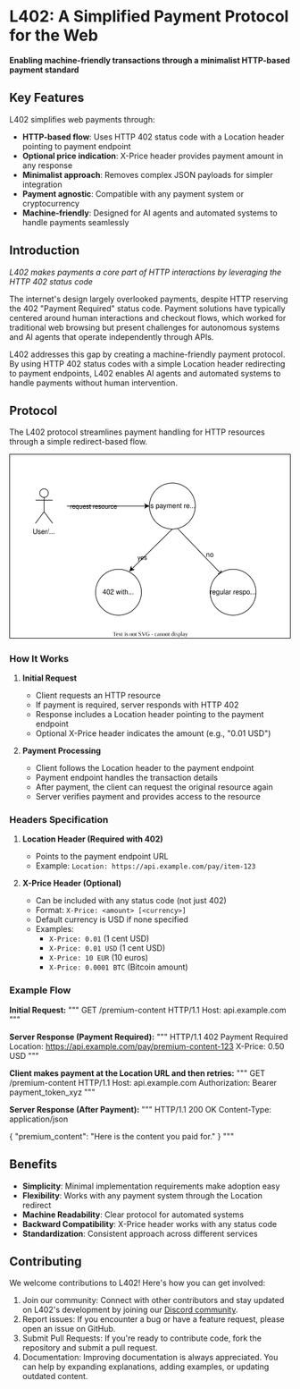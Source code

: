 # L402: A Simplified Payment Protocol for the Web

**Enabling machine-friendly transactions through a minimalist HTTP-based payment standard**

## Key Features

L402 simplifies web payments through:

- **HTTP-based flow**: Uses HTTP 402 status code with a Location header pointing to payment endpoint
- **Optional price indication**: X-Price header provides payment amount in any response
- **Minimalist approach**: Removes complex JSON payloads for simpler integration
- **Payment agnostic**: Compatible with any payment system or cryptocurrency
- **Machine-friendly**: Designed for AI agents and automated systems to handle payments seamlessly

## Introduction

_L402 makes payments a core part of HTTP interactions by leveraging the HTTP 402 status code_

The internet's design largely overlooked payments, despite HTTP reserving the 402 "Payment Required" status code. Payment solutions have typically centered around human interactions and checkout flows, which worked for traditional web browsing but present challenges for autonomous systems and AI agents that operate independently through APIs.

L402 addresses this gap by creating a machine-friendly payment protocol. By using HTTP 402 status codes with a simple Location header redirecting to payment endpoints, L402 enables AI agents and automated systems to handle payments without human intervention.

## Protocol

The L402 protocol streamlines payment handling for HTTP resources through a simple redirect-based flow.

![Simplified Protocol Flow](s402.drawio.svg)

### How It Works

1. **Initial Request**

   - Client requests an HTTP resource
   - If payment is required, server responds with HTTP 402
   - Response includes a Location header pointing to the payment endpoint
   - Optional X-Price header indicates the amount (e.g., "0.01 USD")

2. **Payment Processing**
   - Client follows the Location header to the payment endpoint
   - Payment endpoint handles the transaction details
   - After payment, the client can request the original resource again
   - Server verifies payment and provides access to the resource

### Headers Specification

1. **Location Header (Required with 402)**

   - Points to the payment endpoint URL
   - Example: `Location: https://api.example.com/pay/item-123`

2. **X-Price Header (Optional)**
   - Can be included with any status code (not just 402)
   - Format: `X-Price: <amount> [<currency>]`
   - Default currency is USD if none specified
   - Examples:
     - `X-Price: 0.01` (1 cent USD)
     - `X-Price: 0.01 USD` (1 cent USD)
     - `X-Price: 10 EUR` (10 euros)
     - `X-Price: 0.0001 BTC` (Bitcoin amount)

### Example Flow

**Initial Request:**
"""
GET /premium-content HTTP/1.1
Host: api.example.com
"""

**Server Response (Payment Required):**
"""
HTTP/1.1 402 Payment Required
Location: https://api.example.com/pay/premium-content-123
X-Price: 0.50 USD
"""

**Client makes payment at the Location URL and then retries:**
"""
GET /premium-content HTTP/1.1
Host: api.example.com
Authorization: Bearer payment_token_xyz
"""

**Server Response (After Payment):**
"""
HTTP/1.1 200 OK
Content-Type: application/json

{
"premium_content": "Here is the content you paid for."
}
"""

## Benefits

- **Simplicity**: Minimal implementation requirements make adoption easy
- **Flexibility**: Works with any payment system through the Location redirect
- **Machine Readability**: Clear protocol for automated systems
- **Backward Compatibility**: X-Price header works with any status code
- **Standardization**: Consistent approach across different services

## Contributing

We welcome contributions to L402! Here's how you can get involved:

1. Join our community: Connect with other contributors and stay updated on L402's development by joining our [Discord community](https://discord.gg/2tPYBgWzQm).
2. Report issues: If you encounter a bug or have a feature request, please open an issue on GitHub.
3. Submit Pull Requests: If you're ready to contribute code, fork the repository and submit a pull request.
4. Documentation: Improving documentation is always appreciated. You can help by expanding explanations, adding examples, or updating outdated content.
